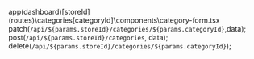 app\(dashboard)\[storeId]\(routes)\categories\[categoryId]\components\category-form.tsx
patch(`/api/${params.storeId}/categories/${params.categoryId}`,data);
post(`/api/${params.storeId}/categories`, data);
delete(`/api/${params.storeId}/categories/${params.categoryId}`);